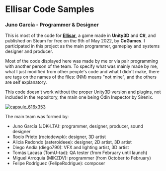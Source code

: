 # Ellisar Code Samples
### Juno García - Programmer & Designer

This is most of the code for **[Ellisar](https://store.steampowered.com/app/1940310/Ellisar/)**, a game made in **Unity3D** and **C#**, and published on Steam for free on the 9th of May 2022, by **CoGames**.
I participated in this project as the main programmer, gameplay and systems designer and producer.

Most of the code displayed here was made by me or via pair programming with another person of the team. To specify what was mainly made by me, what I just modified from other people's code and what I didn't make, there are tags on the names of the files: (NM) means "not mine", and the others are self explanatory.


This code doesn't work without the proper Unity3D version and plugins, not included in the repository, the main one being Odin Inspector by Sirenix.

[![capsule_616x353](https://user-images.githubusercontent.com/27769242/198353816-df906701-5e49-4587-be81-e8db3edeaa02.jpg)](https://store.steampowered.com/app/1940310/Ellisar/)


The main team was formed by:

- Juno García (JDK-LTA): programmer, designer, producer, sound designer
- Rocío Prieto (rociodewpk): designer, 3D artist
- Alicia Redondo (asteroideee): designer, 2D artist, 3D artist
- Diego Andía (diego790): VFX and lighting artist, 3D artist
- Tomás Lacasa (TomU-tad): QA tester (from February until launch)
- Miguel Arroquia (MIKZDV): programmer (from October to February)
- Felipe Rodríguez (FelipeRodrigue): composer

